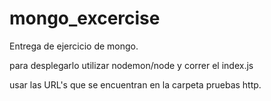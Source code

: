 # mongo_excercise
Entrega de ejercicio de mongo.

para desplegarlo utilizar nodemon/node y correr el index.js

usar las URL's que se encuentran en la carpeta pruebas http.
